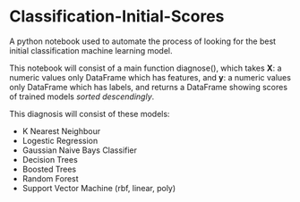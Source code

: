 # Classification-Initial-Scores
A python notebook used to automate the process of looking for the best initial classification machine learning model.

This notebook will consist of a main function diagnose(), which takes **X**: a numeric values only DataFrame which has features, and **y**: a numeric values only DataFrame which has labels, and returns a DataFrame showing scores of trained models *sorted descendingly*.

This diagnosis will consist of these models:
* K Nearest Neighbour
* Logestic Regression
* Gaussian Naive Bays Classifier
* Decision Trees
* Boosted Trees
* Random Forest
* Support Vector Machine (rbf, linear, poly)
